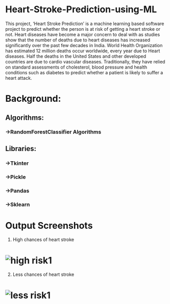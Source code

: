 # Heart-Stroke-Prediction-using-ML
This project, ‘Heart Stroke Prediction’ is a machine learning based software project to predict whether the person is at risk of getting a heart stroke or not. Heart diseases have become a major concern to deal with as studies show that the number of deaths due to heart diseases has increased significantly over the past few decades in India.
World Health Organization has estimated 12 million deaths occur worldwide, every year due to Heart diseases. Half the deaths in the United States and other developed countries are due to cardio vascular diseases. 
Traditionally, they have relied on standard assessments of cholesterol, blood pressure and health conditions such as diabetes to predict whether a patient is likely to suffer a heart attack.
# Background:
## Algorithms:
###  ->RandomForestClassifier Algorithms
## Libraries:
###  ->Tkinter
###  ->Pickle
###  ->Pandas
###  ->Sklearn
# Output Screenshots
1) High chances of heart stroke
# ![high risk1](https://user-images.githubusercontent.com/69457804/89782212-766e2880-db32-11ea-9c02-e3f86bdf75e5.jpg)
2) Less chances of heart stroke
# ![less risk1](https://user-images.githubusercontent.com/69457804/89782262-93a2f700-db32-11ea-8157-3320ae7c7468.jpg)
